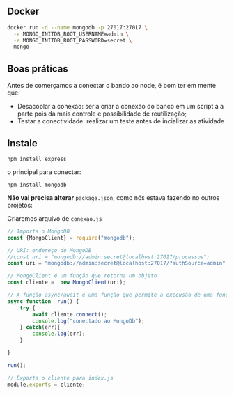 ## Docker


~~~ bash
docker run -d --name mongodb -p 27017:27017 \
  -e MONGO_INITDB_ROOT_USERNAME=admin \
  -e MONGO_INITDB_ROOT_PASSWORD=secret \
  mongo
~~~





## Boas práticas

Antes de comerçamos a conectar o bando ao node, é bom ter em mente que: 

- Desacoplar a conexão: seria criar a conexão do banco em um script à a parte pois  dá mais controle e possibilidade de reutilização;
- Testar a conectividade: realizar um teste antes de incializar as atividade   



## Instale 

 ~~~
 npm install express 
 ~~~


o principal para conectar:
~~~
npm install mongodb
~~~

**Não vai precisa alterar** `package.json`, como nós estava fazendo no outros projetos:


Criaremos arquivo de `conexao.js`
~~~js
// Importa o MongoDB
const {MongoClient} = require("mongodb");

// URI: endereço do MongoDB
//const uri = "mongodb://admin:secret@localhost:27017/processos";
const uri = "mongodb://admin:secret@localhost:27017/?authSource=admin";

// MongoClient é um função que retorna um objeto
const cliente =  new MongoClient(uri);

// A função async/await é uma função que permite a execusão de uma função assicrona 
async function  run() {
    try {
        await cliente.connect();
        console.log("conectado ao MongoDb");
    } catch(err){
        console.log(err);
    }

}

run();

// Exporta o cliente para index.js
module.exports = cliente;
~~~

